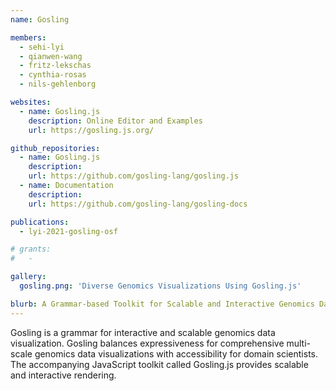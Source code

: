 ```yaml
---
name: Gosling

members:
  - sehi-lyi
  - qianwen-wang
  - fritz-lekschas
  - cynthia-rosas
  - nils-gehlenborg

websites:
  - name: Gosling.js
    description: Online Editor and Examples
    url: https://gosling.js.org/

github_repositories:
  - name: Gosling.js
    description:
    url: https://github.com/gosling-lang/gosling.js
  - name: Documentation
    description: 
    url: https://github.com/gosling-lang/gosling-docs

publications:
  - lyi-2021-gosling-osf

# grants:
#   - 

gallery:
  gosling.png: 'Diverse Genomics Visualizations Using Gosling.js'

blurb: A Grammar-based Toolkit for Scalable and Interactive Genomics Data Visualization
---
```

Gosling is a grammar for interactive and scalable genomics data visualization. Gosling balances expressiveness for comprehensive multi-scale genomics data visualizations with accessibility for domain scientists. The accompanying JavaScript toolkit called Gosling.js provides scalable and interactive rendering.

